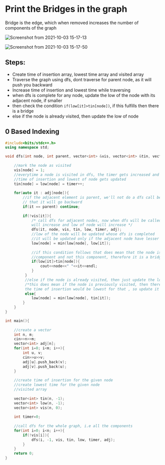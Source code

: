 # Print the Bridges in the graph
Bridge is the edge, which when removed increases the number of components of the graph


![Screenshot from 2021-10-03 15-17-13](https://user-images.githubusercontent.com/42698268/135748646-57620f4d-5b37-43f8-bc2f-acd08b8caeb9.png)

![Screenshot from 2021-10-03 15-17-50](https://user-images.githubusercontent.com/42698268/135748649-67b256ae-8e8f-4e31-9be6-129811a4297e.png)


## Steps:
* Create time of insertion array, lowest time array and visited array
* Traverse the graph using dfs, dont traverse for parent node, as it will push you backward
* Increase time of insertion and lowest time while traversing
* when dfs is complete for any node, update the low of the node with its adjacent node, if smaller
* then check the condition  ```if(low[it]>tin[node])```, if this fulfills then there is a bridge
* else if the node is already visited, then update the low of node

## 0 Based Indexing
```cpp
#include<bits/stdc++.h>
using namespace std;

void dfs(int node, int parent, vector<int> &vis, vector<int> &tin, vector<int> &low, int &timer, vector<int> adj[]){
    
    //mark the node as visited     
    vis[node] = 1;
    //everytime a node is visited in dfs, the timer gets increased and
    //time of insertion and lowest of node gets updated
    tin[node] = low[node] = timer++;
    
    for(auto it : adj[node]){
        //if the adjacent element is parent, we'll not do a dfs call because we know
        // that it will go backward
        if(it == parent) continue;
        
        if(!vis[it]){
            /* call dfs for adjacent nodes, now when dfs will be called, time of insertion 
            will increase and low of node will increase */
            dfs(it, node, vis, tin, low, timer, adj);
            //low of the node will be updated whose dfs is completed
            //it will be updated only if the adjacent node have lesser low
            low[node] = min(low[node], low[it]);
            
            //if this condition follows that does mean that the node is visited by some other 
            //component and not this component, therefore it is a bridge
            if(low[it]>tin[node]){
                cout<<node<<" "<<it<<endl;
            }
         }
         //else if the node is already visited, then just update the low of the node
         /*this does mean if the node is previously visited, then there is possibility that
         the time of insertion would be lowest for that , so update it */
         else{
            low[node] = min(low[node], tin[it]);
        }
    }
}

int main(){
    
    //create a vector
    int n, m;
    cin>>n>>m;
    vector<int> adj[n];
    for(int i=0; i<m; i++){
        int u, v;
        cin>>u>>v;
        adj[u].push_back(v);
        adj[v].push_back(u);
    }
    
    //create time of insertion for the given node
    //create lowest time for the given node
    //visited array
    
    vector<int> tin(n, -1);
    vector<int> low(n, -1);
    vector<int> vis(n, 0);
    
    int timer=0;
    
    //call dfs for the whole graph, i.e all the components
    for(int i=0; i<n; i++){
        if(!vis[i]){
            dfs(i, -1, vis, tin, low, timer, adj);
        }
    }
    return 0;
}
```
